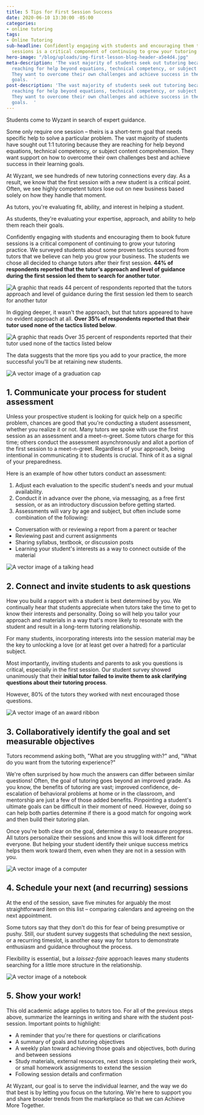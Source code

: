 ```yaml
---
title: 5 Tips for First Session Success
date: 2020-06-10 13:30:00 -05:00
categories:
- online tutoring
tags:
- Online Tutoring
sub-headline: Confidently engaging with students and encouraging them to book future
  sessions is a critical component of continuing to grow your tutoring practice.
hero-image: "/blog/uploads/img-first-lesson-blog-header-a5e4d4.jpg"
meta-description: 'The vast majority of students seek out tutoring because they''re
  reaching for help beyond equations, technical competency, or subject content comprehension.
  They want to overcome their own challenges and achieve success in their learning
  goals.  '
post-description: 'The vast majority of students seek out tutoring because they''re
  reaching for help beyond equations, technical competency, or subject content comprehension.
  They want to overcome their own challenges and achieve success in their learning
  goals.  '
---
```


Students come to Wyzant in search of expert guidance.

Some only require one session – theirs is a short-term goal that needs specific help to solve a particular problem. The vast majority of students have sought out 1:1 tutoring because they are reaching for help beyond equations, technical competency, or subject content comprehension. They want support on how to overcome their own challenges best and achieve success in their learning goals.  

At Wyzant, we see hundreds of new tutoring connections every day. As a result, we know that the first session with a new student is a critical point. Often, we see highly competent tutors lose out on new business based solely on how they handle that moment.

As tutors, you're evaluating fit, ability, and interest in helping a student.

As students, they're evaluating your expertise, approach, and ability to help them reach their goals. 

Confidently engaging with students and encouraging them to book future sessions is a critical component of continuing to grow your tutoring practice. We surveyed students about some proven tactics sourced from tutors that we believe can help you grow your business. The students we chose all decided to change tutors after their first session. **44% of respondents reported that the tutor's approach and level of guidance during the first session led them to search for another tutor**.

![A graphic that reads 44 percent of respondents reported that the tutors approach and level of guidance during the first session led them to search for another tutor](/blog/uploads/img-44-percent.jpg)

In digging deeper, it wasn't the approach, but that tutors appeared to have no evident approach at all. **Over 35% of respondents reported that their tutor used none of the tactics listed below**. 

![A graphic that reads Over 35 percent of respondents reported that their tutor used none of the tactics listed below](/blog/uploads/img-35-percent.jpg)

The data suggests that the more tips you add to your practice, the more successful you'll be at retaining new students. 

![A vector image of a graduation cap](/blog/uploads/img-cap-first-lesson.jpg)

## 1. Communicate your process for student assessment

Unless your prospective student is looking for quick help on a specific problem, chances are good that you're conducting a student assessment, whether you realize it or not. Many tutors we spoke with use the first session as an assessment and a meet-n-greet. Some tutors charge for this time; others conduct the assessment asynchronously and allot a portion of the first session to a meet-n-greet. Regardless of your approach, being intentional in communicating it to students is crucial. Think of it as a signal of your preparedness. 

Here is an example of how other tutors conduct an assessment:

1. Adjust each evaluation to the specific student's needs and your mutual availability. 
2. Conduct it in advance over the phone, via messaging, as a free first session, or as an introductory discussion before getting started. 
3. Assessments will vary by age and subject, but often include some combination of the following:

- Conversation with or reviewing a report from a parent or teacher<br />
- Reviewing past and current assignments <br />
- Sharing syllabus, textbook, or discussion posts <br />
- Learning your student's interests as a way to connect outside of the material

![A vector image of a talking head](/blog/uploads/img-head-first-lesson.jpg)

## 2. Connect and invite students to ask questions
 
How you build a rapport with a student is best determined by you. We continually hear that students appreciate when tutors take the time to get to know their interests and personality. Doing so will help you tailor your approach and materials in a way that's more likely to resonate with the student and result in a long-term tutoring relationship.

For many students, incorporating interests into the session material may be the key to unlocking a love (or at least get over a hatred) for a particular subject. 

Most importantly, inviting students and parents to ask you questions is critical, especially in the first session. Our student survey showed unanimously that their **initial tutor failed to invite them to ask clarifying questions about their tutoring process**.

However, 80% of the tutors they worked with next encouraged those questions.

![A vector image of an award ribbon](/blog/uploads/img-award-first-lesson.jpg)

## 3. Collaboratively identify the goal and set measurable objectives

Tutors recommend asking both, "What are you struggling with?" and, "What do you want from the tutoring experience?"

We're often surprised by how much the answers can differ between similar questions! Often, the goal of tutoring goes beyond an improved grade. As you know, the benefits of tutoring are vast; improved confidence, de-escalation of behavioral problems at home or in the classroom, and mentorship are just a few of those added benefits. Pinpointing a student's ultimate goals can be difficult in their moment of need. However, doing so can help both parties determine if there is a good match for ongoing work and then build their tutoring plan.
  
Once you're both clear on the goal, determine a way to measure progress. All tutors personalize their sessions and know this will look different for everyone. But helping your student identify their unique success metrics helps them work toward them, even when they are not in a session with you. 

![A vector image of a computer](/blog/uploads/img-computer-first-lesson.jpg)

## 4. Schedule your next (and recurring) sessions 

At the end of the session, save five minutes for arguably the most straightforward item on this list – comparing calendars and agreeing on the next appointment.

Some tutors say that they don't do this for fear of being presumptive or pushy. Still, our student survey suggests that scheduling the next session, or a recurring timeslot, is another easy way for tutors to demonstrate enthusiasm and guidance throughout the process.

Flexibility is essential, but a *laissez-faire* approach leaves many students searching for a little more structure in the relationship.

![A vector image of a notebook](/blog/uploads/img-notebook-first-lesson.jpg)

## 5. Show your work!
This old academic adage applies to tutors too. For all of the previous steps above, summarize the learnings in writing and share with the student post-session. Important points to highlight:

* A reminder that you're there for questions or clarifications
* A summary of goals and tutoring objectives 
* A weekly plan toward achieving those goals and objectives, both during and between sessions
* Study materials, external resources, next steps in completing their work, or small homework assignments to extend the session
* Following session details and confirmation 

At Wyzant, our goal is to serve the individual learner, and the way we do that best is by letting you focus on the tutoring. We're here to support you and share broader trends from the marketplace so that we can Achieve More Together.
